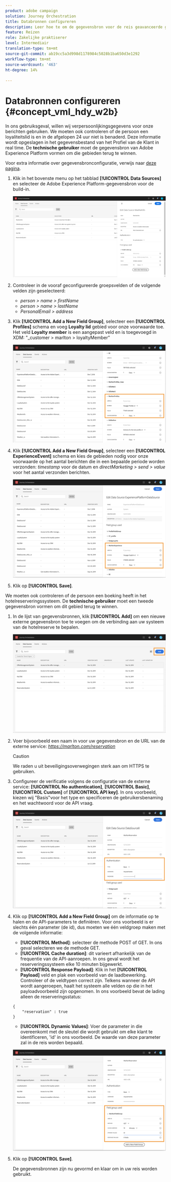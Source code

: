 ```yaml
---
product: adobe campaign
solution: Journey Orchestration
title: Databronnen configureren
description: Leer hoe te om de gegevensbron voor de reis geavanceerde gebruiksgeval te vormen
feature: Reizen
role: Zakelijke praktiserer
level: Intermediair
translation-type: tm+mt
source-git-commit: ab19cc5a3d998d1178984c5028b1ba650d3e1292
workflow-type: tm+mt
source-wordcount: '463'
ht-degree: 14%

---
```



# Databronnen configureren {#concept_vml_hdy_w2b}

In ons gebruiksgeval, willen wij verpersoonlijkingsgegevens voor onze berichten gebruiken. We moeten ook controleren of de persoon een loyaliteitslid is en in de afgelopen 24 uur niet is benaderd. Deze informatie wordt opgeslagen in het gegevensbestand van het Profiel van de Klant in real time. De **technische gebruiker** moet de gegevensbron van Adobe Experience Platform vormen om die gebieden terug te winnen.

Voor extra informatie over gegevensbronconfiguratie, verwijs naar [deze pagina](../datasource/about-data-sources.md).

1. Klik in het bovenste menu op het tabblad **[!UICONTROL Data Sources]** en selecteer de Adobe Experience Platform-gegevensbron voor de build-in.

   ![](../assets/journey23.png)

1. Controleer in de vooraf geconfigureerde groepsvelden of de volgende velden zijn geselecteerd:

   * _person > name > firstName_
   * _person > name > lastName_
   * _PersonalEmail > address_

1. Klik **[!UICONTROL Add a New Field Group]**, selecteer een **[!UICONTROL Profiles]** schema en voeg **Loyalty lid** gebied voor onze voorwaarde toe. Het veld **Loyalty member** is een aangepast veld en is toegevoegd in XDM: &quot;_customer > marlton > loyaltyMember&quot;

   ![](../assets/journeyuc2_6.png)

1. Klik **[!UICONTROL Add a New Field Group]**, selecteer een **[!UICONTROL ExperienceEvent]** schema en kies de gebieden nodig voor onze voorwaarde op het aantal berichten die in een bepaalde periode worden verzonden: _timestamp_ voor de datum en _directMarketing > send > value_ voor het aantal verzonden berichten.

   ![](../assets/journeyuc2_7.png)

1. Klik op **[!UICONTROL Save]**.

We moeten ook controleren of de persoon een boeking heeft in het hotelreserveringssysteem. De **technische gebruiker** moet een tweede gegevensbron vormen om dit gebied terug te winnen.

1. In de lijst van gegevensbronnen, klik **[!UICONTROL Add]** om een nieuwe externe gegevensbron toe te voegen om de verbinding aan uw systeem van de hotelreserve te bepalen.

   ![](../assets/journeyuc2_9.png)

1. Voer bijvoorbeeld een naam in voor uw gegevensbron en de URL van de externe service: _https://marlton.com/reservation_

   >[!CAUTION]
   >
   >We raden u uit beveiligingsoverwegingen sterk aan om HTTPS te gebruiken.

1. Configureer de verificatie volgens de configuratie van de externe service: **[!UICONTROL No authentication]**, **[!UICONTROL Basic]**, **[!UICONTROL Custom]** of **[!UICONTROL API key]**. In ons voorbeeld, kiezen wij &quot;Basis&quot;voor het type en specificeren de gebruikersbenaming en het wachtwoord voor de API vraag.

   ![](../assets/journeyuc2_10.png)

1. Klik op **[!UICONTROL Add a New Field Group]** om de informatie op te halen en de API-parameters te definiëren. Voor ons voorbeeld is er slechts één parameter (de id), dus moeten we één veldgroep maken met de volgende informatie:

   * **[!UICONTROL Method]**: selecteer de methode POST of GET. In ons geval selecteren we de methode GET.
   * **[!UICONTROL Cache duration]**: dit varieert afhankelijk van de frequentie van de API-aanroepen. In ons geval wordt het reserveringssysteem elke 10 minuten bijgewerkt.
   * **[!UICONTROL Response Payload]**: Klik in het  **[!UICONTROL Payload]** veld en plak een voorbeeld van de laadbewerking. Controleer of de veldtypen correct zijn. Telkens wanneer de API wordt aangeroepen, haalt het systeem alle velden op die in het payloadvoorbeeld zijn opgenomen. In ons voorbeeld bevat de lading alleen de reserveringsstatus:

   ```
   {
       "reservation" : true
   }
   ```

   * **[!UICONTROL Dynamic Values]**: Voer de parameter in die overeenkomt met de sleutel die wordt gebruikt om elke klant te identificeren, &#39;id&#39; in ons voorbeeld. De waarde van deze parameter zal in de reis worden bepaald.

   ![](../assets/journeyuc2_11.png)

1. Klik op **[!UICONTROL Save]**.

   De gegevensbronnen zijn nu gevormd en klaar om in uw reis worden gebruikt.
